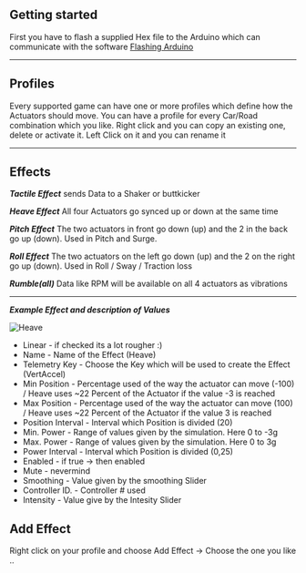 ## Getting started
First you have to flash a supplied Hex file to the Arduino which can communicate with the software 
[Flashing Arduino](https://github.com/SimFeedback/SimFeedback-AC-Servo/wiki/FAQ#flashing-the-arduino)

***

## Profiles
Every supported game can have one or more profiles which define how the Actuators should move. 
You can have a profile for every Car/Road combination which you like.
Right click and you can copy an existing one, delete or activate it.
Left Click on it and you can rename it 

***

## Effects
_**Tactile Effect**_ sends Data to a Shaker or buttkicker

_**Heave Effect**_ All four Actuators go synced up or down at the same time

_**Pitch Effect**_ The two actuators in front go down (up) and the 2 in the back go up (down). Used in Pitch and Surge.

_**Roll Effect**_ The two actuators on the left go down (up) and the 2 on the right go up (down). Used in Roll / Sway / Traction loss

_**Rumble(all)**_ Data like RPM will be available on all 4 actuators as vibrations 


***
_**Example Effect and description of Values**_ 

![Heave](https://github.com/SimFeedback/SimFeedback-AC-Servo/blob/master/Docs/HeaveEffect.png)

* Linear - if checked its a lot rougher :)
* Name - Name of the Effect (Heave)
* Telemetry Key - Choose the Key which will be used to create the Effect  (VertAccel)
* Min Position - Percentage used of the way the actuator can move (-100) / Heave uses ~22 Percent of the Actuator if the value -3 is reached    
* Max Position - Percentage used of the way the actuator can move (100) / Heave uses ~22 Percent of the Actuator if the value 3 is reached
* Position Interval - Interval which Position is divided (20)
* Min. Power - Range of values given by the simulation. Here 0 to -3g
* Max. Power - Range of values given by the simulation. Here 0 to 3g
* Power Interval - Interval which Position is divided (0,25)
* Enabled - if true -> then enabled 
* Mute - nevermind
* Smoothing - Value given by the smoothing Slider
* Controller ID. - Controller # used 
* Intensity - Value give by the Intesity Slider

## **Add Effect**
Right click on your profile and choose Add Effect -> Choose the one you like ..

